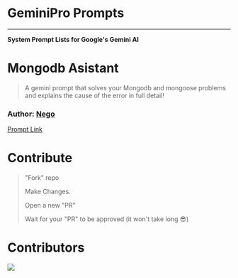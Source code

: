 # GeminiPro Prompts

****

**System Prompt Lists for Google's Gemini AI**


#

# Mongodb Asistant

> A gemini prompt that solves your Mongodb and mongoose problems and explains the cause of the error in full detail!

<h3>Author: <a href="https://github.com/kardespro">Nego</a></h3>

<a href="https://github.com/kardespro/geminipro-prompts/blob/main/prompts/Mongodb-asistant.md">Prompt Link</a>

#


# Contribute

> "Fork" repo
>
> Make Changes.
>
> Open a new "PR"
>
> Wait for your "PR"  to be approved (it won't take long 😎)

# Contributors

<img src="https://contrib.rocks/image?repo=kardespro/geminipro-prompts" />
